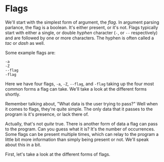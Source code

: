 # Flags

We'll start with the simplest form of argument, the *flag*. In argument parsing parlance, the flag is a boolean. It's either present, or it's not. Flags typically start with either a single, or double *hyphen* character (`-`, or `--` respectively) and are followed by one or more characters. The hyphen is often called a *tac* or *dash* as well.

Some example flags are:

```
-a
-Z
--flag
-flag
```

Here we have four flags, `-a`, `-Z`, `--flag`, and `-flag` taking up the four most common forms a flag can take. We'll take a look at the different forms shortly.

Remember talking about, "What data is the user trying to pass?" Well when it comes to flags, they're quite simple. The only data that it passes to the program is it's presence, or lack there of.

Actually, that's not *quite* true. There is another form of data a flag can pass to the program. Can you guess what it is? It's the number of occurrences. Some flags can be present multiple times, which can relay to the program a little bit more information than simply being present or not. We'll speak about this in a bit.

First, let's take a look at the different forms of flags.
